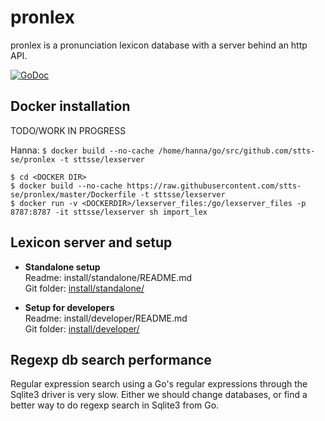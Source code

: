 # pronlex
pronlex is a pronunciation lexicon database with a server behind an http API.

[![GoDoc](https://godoc.org/github.com/stts-se/pronlex?status.svg)](https://godoc.org/github.com/stts-se/pronlex)


## Docker installation

TODO/WORK IN PROGRESS

Hanna: `$ docker build --no-cache /home/hanna/go/src/github.com/stts-se/pronlex -t sttsse/lexserver`

`$ cd <DOCKER DIR>`   
`$ docker build --no-cache https://raw.githubusercontent.com/stts-se/pronlex/master/Dockerfile -t sttsse/lexserver`   
`$ docker run -v <DOCKERDIR>/lexserver_files:/go/lexserver_files -p 8787:8787 -it sttsse/lexserver sh import_lex`


## Lexicon server and setup

* **Standalone setup**    
Readme: install/standalone/README.md   
Git folder: [install/standalone/](https://github.com/stts-se/pronlex/blob/master/install/standalone)

* **Setup for developers**    
Readme: install/developer/README.md   
Git folder: [install/developer/](https://github.com/stts-se/pronlex/blob/master/install/developer)



## Regexp db search performance

Regular expression search using a Go's regular expressions through the Sqlite3 driver is very slow. Either we should change databases, or find a better way to do regexp search in Sqlite3 from Go.


